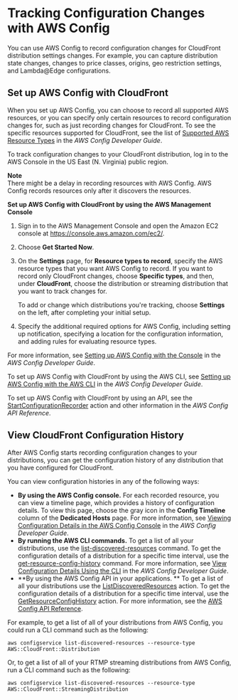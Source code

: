 # Tracking Configuration Changes with AWS Config<a name="TrackingChanges"></a>

You can use AWS Config to record configuration changes for CloudFront distribution settings changes\. For example, you can capture distribution state changes, changes to price classes, origins, geo restriction settings, and Lambda@Edge configurations\. 

## Set up AWS Config with CloudFront<a name="TrackingChangesSettings"></a>

When you set up AWS Config, you can choose to record all supported AWS resources, or you can specify only certain resources to record configuration changes for, such as just recording changes for CloudFront\. To see the specific resources supported for CloudFront, see the list of [ Supported AWS Resource Types](http://docs.aws.amazon.com/config/latest/developerguide/resource-config-reference.html#supported-resources) in the *AWS Config Developer Guide*\. 

To track configuration changes to your CloudFront distribution, log in to the AWS Console in the US East \(N\. Virginia\) public region\.

**Note**  
There might be a delay in recording resources with AWS Config\. AWS Config records resources only after it discovers the resources\.<a name="HowToSetUpAWSConfigProcedure"></a>

**Set up AWS Config with CloudFront by using the AWS Management Console**

1. Sign in to the AWS Management Console and open the Amazon EC2 console at [https://console\.aws\.amazon\.com/ec2/](https://console.aws.amazon.com/ec2/)\.

1. Choose **Get Started Now**\.

1. On the **Settings** page, for **Resource types to record**, specify the AWS resource types that you want AWS Config to record\. If you want to record only CloudFront changes, choose **Specific types**, and then, under **CloudFront**, choose the distribution or streaming distribution that you want to track changes for\.

   To add or change which distributions you're tracking, choose **Settings** on the left, after completing your initial setup\.

1. Specify the additional required options for AWS Config, including setting up notification, specifying a location for the configuration information, and adding rules for evaluating resource types\.

For more information, see [Setting up AWS Config with the Console](http://docs.aws.amazon.com/config/latest/developerguide/gs-console.html) in the *AWS Config Developer Guide*\.

To set up AWS Config with CloudFront by using the AWS CLI, see [Setting up AWS Config with the AWS CLI](http://docs.aws.amazon.com/config/latest/developerguide/gs-cli.html) in the *AWS Config Developer Guide*\.

To set up AWS Config with CloudFront by using an API, see the [ StartConfigurationRecorder](http://docs.aws.amazon.com/config/latest/APIReference/API_StartConfigurationRecorder.html) action and other information in the *AWS Config API Reference*\.

## View CloudFront Configuration History<a name="TrackingChangesGetHistory"></a>

After AWS Config starts recording configuration changes to your distributions, you can get the configuration history of any distribution that you have configured for CloudFront\.

You can view configuration histories in any of the following ways:
+ **By using the AWS Config console\.** For each recorded resource, you can view a timeline page, which provides a history of configuration details\. To view this page, choose the gray icon in the **Config Timeline** column of the **Dedicated Hosts** page\. For more information, see [Viewing Configuration Details in the AWS Config Console](http://docs.aws.amazon.com/config/latest/developerguide/view-manage-resource-console.html) in the *AWS Config Developer Guide*\.
+ **By running the AWS CLI commands\.** To get a list of all your distributions, use the [ list\-discovered\-resources](http://docs.aws.amazon.com/cli/latest/reference/configservice/list-discovered-resources.html) command\. To get the configuration details of a distribution for a specific time interval, use the [ get\-resource\-config\-history](http://docs.aws.amazon.com/cli/latest/reference/configservice/get-resource-config-history.html) command\. For more information, see [View Configuration Details Using the CLI](http://docs.aws.amazon.com/config/latest/developerguide/resource-config-reference.html) in the *AWS Config Developer Guide*\.
+ **By using the AWS Config API in your applications\. ** To get a list of all your distributions use the [ListDiscoveredResources](http://docs.aws.amazon.com/config/latest/APIReference/API_ListDiscoveredResources.html) action\. To get the configuration details of a distribution for a specific time interval, use the [GetResourceConfigHistory](http://docs.aws.amazon.com/config/latest/APIReference//API_GetResourceConfigHistory.html) action\. For more information, see the [AWS Config API Reference](http://docs.aws.amazon.com/config/latest/APIReference/)\.

For example, to get a list of all of your distributions from AWS Config, you could run a CLI command such as the following:

`aws configservice list-discovered-resources --resource-type AWS::CloudFront::Distribution`

Or, to get a list of all of your RTMP streaming distributions from AWS Config, run a CLI command such as the following:

`aws configservice list-discovered-resources --resource-type AWS::CloudFront::StreamingDistribution`